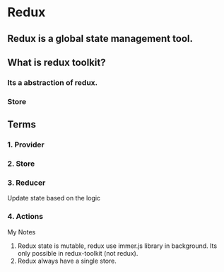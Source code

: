 # Redux

## Redux is a global state management tool.

## What is redux toolkit?

### Its a abstraction of redux.

### Store

## Terms

### 1. Provider

### 2. Store

### 3. Reducer

Update state based on the logic

### 4. Actions

My Notes

1. Redux state is mutable, redux use immer.js library in background. Its only possible in redux-toolkit (not redux).
2. Redux always have a single store.
